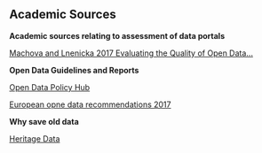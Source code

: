 ## Academic Sources

**Academic sources relating to assessment of data portals**

[Machova and Lnenicka 2017 Evaluating the Quality of Open Data...](https://pdfs.semanticscholar.org/30d3/c97ed33dff97601142476859370784f9ad76.pdf)




**Open Data Guidelines and Reports**

[Open Data Policy Hub](https://opendatapolicyhub.sunlightfoundation.com/guidelines/)

[European opne data recommendations 2017](https://www.europeandataportal.eu/en/what-we-do/factsheets-and-reports)



**Why save old data**

[Heritage Data](https://www.sciencedirect.com/science/article/pii/S2214242815000121)
